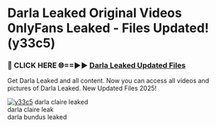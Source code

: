 # Darla Leaked Original Videos 0nlyFans Leaked - Files Updated! (y33c5)

<h3>🔴 CLICK HERE 🌐==►► <a href="https://tinyurl.com/3hn5wdd3" rel="nofollow">Darla Leaked Updated Files</a></h3>

Get Darla Leaked and all content. Now you can access all videos and pictures of Darla Leaked. New Updated Files 2025!

[![y33c5](https://i.imgur.com/4HnBqBT.gif)](https://tinyurl.com/3hn5wdd3)
darla claire leaked<br>
darla claire leak<br>
darla bundus leaked